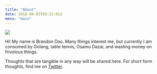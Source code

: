 ```yaml
---
title: "About"
date: 2018-09-03T03:21:01Z
menu: "main"
---
```

<img src="/me.jpg"/>
<!--more-->

Hi!
My name is Brandon Dao.
Many things interest me, but currently I am consumed by Golang, table tennis, Osamu Dazai, and wasting money on frivolous things.

Thoughts that are tangible in any way will be shared here.
For short form thoughts, find me on [Twitter](https://twitter.com/daosyn).
